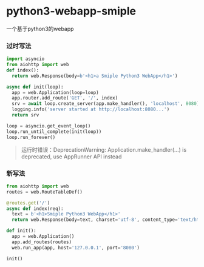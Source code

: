 # python3-webapp-smiple
一个基于python3的webapp

### 过时写法
``` python
import asyncio
from aiohttp import web
def index():
  return web.Response(body=b'<h1>a Smiple Python3 WebApp</h1>')

async def init(loop):
  app = web.Application(loop=loop)
  app.router.add_route('GET', '/', index)
  srv = await loop.create_server(app.make_handler(), 'localhost', 8080)
  logging.info('server started at http://localhost:8080...')
  return srv

loop = asyncio.get_event_loop()
loop.run_until_complete(init(loop))
loop.run_forever()
```
>运行时错误：DeprecationWarning: Application.make_handler(...) is deprecated, use AppRunner API instead
### 新写法
``` python
from aiohttp import web
routes = web.RouteTableDef()

@routes.get('/')
async def index(req):
  text = b'<h1>Smiple Python3 WebApp</h1>'
  return web.Response(body=text, charset='utf-8', content_type='text/html')

def init():
  app = web.Application()
  app.add_routes(routes)
  web.run_app(app, host='127.0.0.1', port='8080')

init()
```